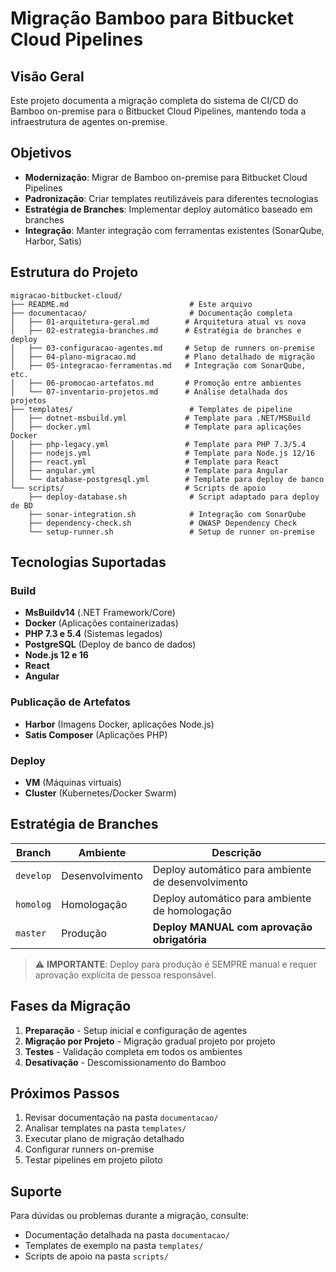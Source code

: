 # Migração Bamboo para Bitbucket Cloud Pipelines

## Visão Geral

Este projeto documenta a migração completa do sistema de CI/CD do Bamboo on-premise para o Bitbucket Cloud Pipelines, mantendo toda a infraestrutura de agentes on-premise.

## Objetivos

- **Modernização**: Migrar de Bamboo on-premise para Bitbucket Cloud Pipelines
- **Padronização**: Criar templates reutilizáveis para diferentes tecnologias
- **Estratégia de Branches**: Implementar deploy automático baseado em branches
- **Integração**: Manter integração com ferramentas existentes (SonarQube, Harbor, Satis)

## Estrutura do Projeto

```
migracao-bitbucket-cloud/
├── README.md                           # Este arquivo
├── documentacao/                       # Documentação completa
│   ├── 01-arquitetura-geral.md        # Arquitetura atual vs nova
│   ├── 02-estrategia-branches.md      # Estratégia de branches e deploy
│   ├── 03-configuracao-agentes.md     # Setup de runners on-premise
│   ├── 04-plano-migracao.md           # Plano detalhado de migração
│   ├── 05-integracao-ferramentas.md   # Integração com SonarQube, etc.
│   ├── 06-promocao-artefatos.md       # Promoção entre ambientes
│   └── 07-inventario-projetos.md      # Análise detalhada dos projetos
├── templates/                          # Templates de pipeline
│   ├── dotnet-msbuild.yml             # Template para .NET/MSBuild
│   ├── docker.yml                     # Template para aplicações Docker
│   ├── php-legacy.yml                 # Template para PHP 7.3/5.4
│   ├── nodejs.yml                     # Template para Node.js 12/16
│   ├── react.yml                      # Template para React
│   ├── angular.yml                    # Template para Angular
│   └── database-postgresql.yml        # Template para deploy de banco
└── scripts/                           # Scripts de apoio
    ├── deploy-database.sh              # Script adaptado para deploy de BD
    ├── sonar-integration.sh            # Integração com SonarQube
    ├── dependency-check.sh             # OWASP Dependency Check
    └── setup-runner.sh                 # Setup de runner on-premise
```

## Tecnologias Suportadas

### Build
- **MsBuildv14** (.NET Framework/Core)
- **Docker** (Aplicações containerizadas)
- **PHP 7.3 e 5.4** (Sistemas legados)
- **PostgreSQL** (Deploy de banco de dados)
- **Node.js 12 e 16**
- **React**
- **Angular**

### Publicação de Artefatos
- **Harbor** (Imagens Docker, aplicações Node.js)
- **Satis Composer** (Aplicações PHP)

### Deploy
- **VM** (Máquinas virtuais)
- **Cluster** (Kubernetes/Docker Swarm)

## Estratégia de Branches

| Branch | Ambiente | Descrição |
|--------|----------|-----------|
| `develop` | Desenvolvimento | Deploy automático para ambiente de desenvolvimento |
| `homolog` | Homologação | Deploy automático para ambiente de homologação |
| `master` | Produção | **Deploy MANUAL com aprovação obrigatória** |

> ⚠️ **IMPORTANTE**: Deploy para produção é SEMPRE manual e requer aprovação explícita de pessoa responsável.

## Fases da Migração

1. **Preparação** - Setup inicial e configuração de agentes
2. **Migração por Projeto** - Migração gradual projeto por projeto
3. **Testes** - Validação completa em todos os ambientes
4. **Desativação** - Descomissionamento do Bamboo

## Próximos Passos

1. Revisar documentação na pasta `documentacao/`
2. Analisar templates na pasta `templates/`
3. Executar plano de migração detalhado
4. Configurar runners on-premise
5. Testar pipelines em projeto piloto

## Suporte

Para dúvidas ou problemas durante a migração, consulte:
- Documentação detalhada na pasta `documentacao/`
- Templates de exemplo na pasta `templates/`
- Scripts de apoio na pasta `scripts/`